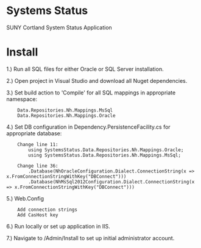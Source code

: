 Systems Status
=============

SUNY Cortland System Status Application

Install
=============

1.) Run all SQL files for either Oracle or SQL Server installation.

2.) Open project in Visual Studio and download all Nuget dependencies.

3.) Set build action to 'Compile' for all SQL mappings in appropriate namespace:

        Data.Repositories.Nh.Mappings.MsSql
		Data.Repositories.Nh.Mappings.Oracle
		
4.) Set DB configuration in Dependency.PersistenceFacility.cs for appropriate database:
	
		Change line 11:
			using SystemsStatus.Data.Repositories.Nh.Mappings.Oracle;
			using SystemsStatus.Data.Repositories.Nh.Mappings.MsSql;
		
		Change line 36:
			.Database(NhOracleConfiguration.Dialect.ConnectionString(x => x.FromConnectionStringWithKey("DBConnect")))
			.Database(NhMsSql2012Configuration.Dialect.ConnectionString(x => x.FromConnectionStringWithKey("DBConnect")))
			
5.) Web.Config
		
		Add connection strings
		Add CasHost key
		
6.) Run locally or set up application in IIS.

7.) Navigate to /Admin/Install to set up initial administrator account.